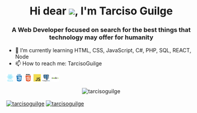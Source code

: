 <h1 align="center">Hi dear <img src="https://raw.githubusercontent.com/tarcisoguilge/tarcisoguilge/master/hi.gif" width="30px">, I'm Tarciso Guilge</h1>
<h3 align="center">A Web Developer focused on search for the best things that technology may offer for humanity</h3>



- 🌱 I’m currently learning HTML, CSS, JavaScript, C#, PHP, SQL, REACT, Node
- 📫 How to reach me: TarcisoGuilge



<p align="left">
<img src="https://raw.githubusercontent.com/devicons/devicon/master/icons/react/react-original-wordmark.svg" alt="react" width="20" height="20"/>
<img src="https://raw.githubusercontent.com/devicons/devicon/master/icons/css3/css3-plain-wordmark.svg" alt="css3"  width="20" height="20"/>
<img src="https://raw.githubusercontent.com/devicons/devicon/master/icons/html5/html5-original-wordmark.svg" alt="html5"  width="20" height="20"/>
<img src="https://raw.githubusercontent.com/devicons/devicon/master/icons/javascript/javascript-original.svg" alt="javascript" width="20" height="20"/>
<img src="https://raw.githubusercontent.com/devicons/devicon/master/icons/postgresql/postgresql-original-wordmark.svg" alt="postgresql" width="20" height="20"/>
<img src="https://raw.githubusercontent.com/devicons/devicon/master/icons/nodejs/nodejs-original-wordmark.svg" alt="nodejs" width="20" height="20"/></p><p align="center">
<img src="https://github-readme-stats.vercel.app/api?username=tarcisoguilge&show_icons=true" alt="tarcisoguilge"/> 
</p>

<p align="center">


<a href="https://fb.com/tarcisoguilherme.guilge" target="blank"><img align="center" src="https://cdn.jsdelivr.net/npm/simple-icons@3.0.1/icons/facebook.svg" alt="tarcisoguilge" height="20" width="20" /></a>
<a href="https://instagram.com/tarso.guilge" target="blank"><img align="center" src="https://cdn.jsdelivr.net/npm/simple-icons@3.0.1/icons/instagram.svg" alt="tarcisoguilge" height="20" width="20" /></a>
</p>
